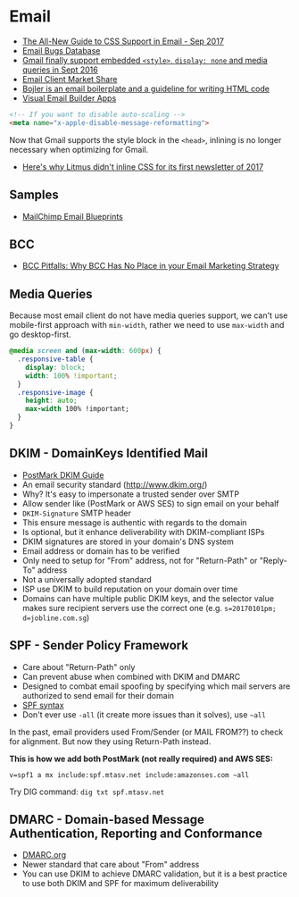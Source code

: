 # Email

* [The All-New Guide to CSS Support in Email - Sep 2017](https://www.campaignmonitor.com/blog/email-marketing/2017/09/all-new-guide-css-support-email/)
* [Email Bugs Database](https://github.com/hteumeuleu/email-bugs)
* [Gmail finally support embedded `<style>`, `display: none` and media queries in Sept 2016](https://developers.google.com/gmail/design/css)
* [Email Client Market Share](https://emailclientmarketshare.com/)
* [Bojler is an email boilerplate and a guideline for writing HTML code](https://slicejack.github.io/bojler/getting-started)
* [Visual Email Builder Apps](https://css-tricks.com/visual-email-builder-apps/)

```html
<!-- If you want to disable auto-scaling -->
<meta name="x-apple-disable-message-reformatting">
```

Now that Gmail supports the style block in the `<head>`, inlining is no longer necessary when optimizing for Gmail.

* [Here's why Litmus didn't inline CSS for its first newsletter of 2017](https://litmus.com/community/discussions/6116-here-s-why-litmus-didn-t-inline-css-for-its-first-newsletter-of-2017)

## Samples

* [MailChimp Email Blueprints](https://github.com/mailchimp/email-blueprints)

## BCC

* [BCC Pitfalls: Why BCC Has No Place in your Email Marketing Strategy](https://www.sparkpost.com/blog/thou-shalt-not-bcc-pitfalls/)

## Media Queries

Because most email client do not have media queries support, we can't use mobile-first approach with `min-width`, rather we need to use `max-width` and go desktop-first.

```css
@media screen and (max-width: 600px) {
  .responsive-table {
    display: block;    width: 100% !important;
  }  .responsive-image {
    height: auto;
    max-width 100% !important;
  }
}
```

## DKIM - DomainKeys Identified Mail

* [PostMark DKIM Guide](https://postmarkapp.com/guides/dkim)
* An email security standard (http://www.dkim.org/)
* Why? It's easy to impersonate a trusted sender over SMTP
* Allow sender like (PostMark or AWS SES) to sign email on your behalf
* `DKIM-Signature` SMTP header
* This ensure message is authentic with regards to the domain
* Is optional, but it enhance deliverability with DKIM-compliant ISPs
* DKIM signatures are stored in your domain's DNS system
* Email address or domain has to be verified
* Only need to setup for "From" address, not for "Return-Path" or "Reply-To" address
* Not a universally adopted standard
* ISP use DKIM to build reputation on your domain over time
* Domains can have multiple public DKIM keys, and the selector value makes sure recipient servers use the correct one (e.g. `s=20170101pm; d=jobline.com.sg`)

## SPF - Sender Policy Framework

* Care about "Return-Path" only
* Can prevent abuse when combined with DKIM and DMARC
* Designed to combat email spoofing by specifying which mail servers are authorized to send email for their domain
* [SPF syntax](http://www.openspf.org/SPF_Record_Syntax)
* Don't ever use `-all` (it create more issues than it solves), use `~all`

In the past, email providers used From/Sender (or MAIL FROM??) to check for alignment. But now they using Return-Path instead.

**This is how we add both PostMark (not really required) and AWS SES:**

```
v=spf1 a mx include:spf.mtasv.net include:amazonses.com ~all
```

Try DIG command: `dig txt spf.mtasv.net`

## DMARC - Domain-based Message Authentication, Reporting and Conformance

* [DMARC.org](https://dmarc.org/)
* Newer standard that care about "From" address
* You can use DKIM to achieve DMARC validation, but it is a best practice to use both DKIM and SPF for maximum deliverability